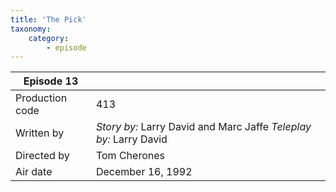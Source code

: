 ```yaml
---
title: 'The Pick'
taxonomy:
    category:
        - episode
---
```


| Episode 13 | |
|-----------------|--------------------------------|
| Production code | 413                            |
| Written by      | _Story by:_ Larry David and Marc Jaffe _Teleplay by:_ Larry David |
| Directed by     | Tom Cherones                   |
| Air date        | December 16, 1992                   |
